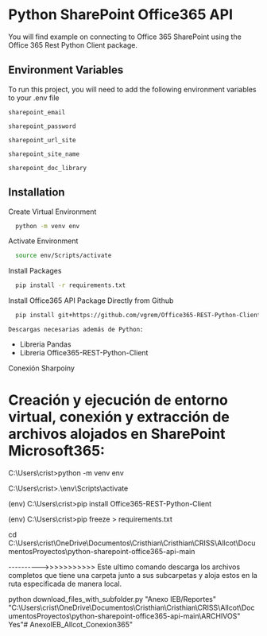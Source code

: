 # Python SharePoint Office365 API
You will find example on connecting to Office 365 SharePoint using the Office 365 Rest Python Client package.

## Environment Variables

To run this project, you will need to add the following environment variables to your .env file

`sharepoint_email`

`sharepoint_password`

`sharepoint_url_site`

`sharepoint_site_name`

`sharepoint_doc_library`


## Installation

Create Virtual Environment  

```bash
  python -m venv env
```

Activate Environment
```bash
  source env/Scripts/activate
```

Install Packages
```bash
  pip install -r requirements.txt
```

Install Office365 API Package Directly from Github
```bash
  pip install git+https://github.com/vgrem/Office365-REST-Python-Client.git#egg=Office365-REST-Python-Client
```

    Descargas necesarias además de Python:
* Libreria Pandas
* Libreria Office365-REST-Python-Client



Conexión Sharpoiny

# Creación y ejecución de entorno virtual, conexión y extracción de archivos alojados en SharePoint Microsoft365:
 

C:\Users\crist>python -m venv env

C:\Users\crist>.\env\Scripts\activate

(env) C:\Users\crist>pip install Office365-REST-Python-Client

(env) C:\Users\crist>pip freeze > requirements.txt

cd C:\Users\crist\OneDrive\Documentos\Cristhian\Cristhian\CRISS\Allcot\DocumentosProyectos\python-sharepoint-office365-api-main


---------->>>>>>>>>>> Este ultimo comando descarga los archivos completos que tiene una carpeta junto a sus subcarpetas y aloja estos en la ruta especificada de manera local.

python download_files_with_subfolder.py "Anexo IEB/Reportes" "C:\Users\crist\OneDrive\Documentos\Cristhian\Cristhian\CRISS\Allcot\DocumentosProyectos\python-sharepoint-office365-api-main\ARCHIVOS" Yes"# AnexoIEB_Allcot_Conexion365" 
